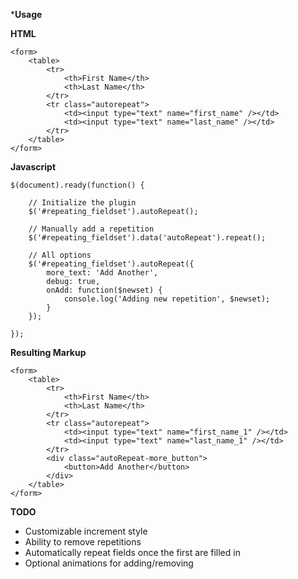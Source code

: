 ***Usage**

**HTML**

	<form>
		<table>
			<tr>
				<th>First Name</th>
				<th>Last Name</th>
			</tr>
			<tr class="autorepeat">
				<td><input type="text" name="first_name" /></td>
				<td><input type="text" name="last_name" /></td>
			</tr>
		</table>
	</form>


**Javascript**

	$(document).ready(function() {
	    
	    // Initialize the plugin
	    $('#repeating_fieldset').autoRepeat();
    
	    // Manually add a repetition
	    $('#repeating_fieldset').data('autoRepeat').repeat();
    
	    // All options
	    $('#repeating_fieldset').autoRepeat({
	    	more_text: 'Add Another',
			debug: true,
			onAdd: function($newset) {
				console.log('Adding new repetition', $newset);
			}
	    });
	     
	});


**Resulting Markup**

	<form>
		<table>
			<tr>
				<th>First Name</th>
				<th>Last Name</th>
			</tr>
			<tr class="autorepeat">
				<td><input type="text" name="first_name_1" /></td>
				<td><input type="text" name="last_name_1" /></td>
			</tr>
			<div class="autoRepeat-more_button">
				<button>Add Another</button>
			</div>
		</table>
	</form>


**TODO**

 - Customizable increment style
 - Ability to remove repetitions
 - Automatically repeat fields once the first are filled in
 - Optional animations for adding/removing





